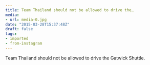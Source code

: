 ```yaml
---
title: Team Thailand should not be allowed to drive the…
media:
- url: media-0.jpg
date: "2015-03-28T15:37:48Z"
draft: false
tags:
- imported
- from-instagram
---
```

Team Thailand should not be allowed to drive the Gatwick Shuttle.
